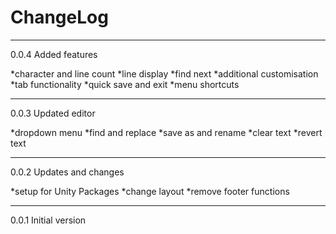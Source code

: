 ﻿# ChangeLog #

---

0.0.4 Added features

*character and line count
*line display
*find next
*additional customisation
*tab functionality
*quick save and exit
*menu shortcuts

---

0.0.3 Updated editor

*dropdown menu
*find and replace
*save as and rename
*clear text
*revert text

---

0.0.2 Updates and changes 

*setup for Unity Packages
*change layout
*remove footer functions

---

0.0.1 Initial version